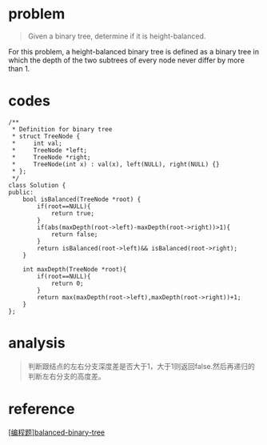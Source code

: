 # problem
>Given a binary tree, determine if it is height-balanced.

For this problem, a height-balanced binary tree is defined as a binary tree in which the depth of the two subtrees of every node never differ by more than 1.

# codes
```
/**
 * Definition for binary tree
 * struct TreeNode {
 *     int val;
 *     TreeNode *left;
 *     TreeNode *right;
 *     TreeNode(int x) : val(x), left(NULL), right(NULL) {}
 * };
 */
class Solution {
public:
    bool isBalanced(TreeNode *root) {
        if(root==NULL){
            return true;
        }
        if(abs(maxDepth(root->left)-maxDepth(root->right))>1){
            return false;
        }
        return isBalanced(root->left)&& isBalanced(root->right);
    }
    
    int maxDepth(TreeNode *root){
        if(root==NULL){
            return 0;
        }
        return max(maxDepth(root->left),maxDepth(root->right))+1;
    }
};

```
# analysis
> 判断跟结点的左右分支深度差是否大于1，大于1则返回false.然后再递归的判断左右分支的高度差。

# reference
[[编程题]balanced-binary-tree][1]

[1]: https://www.nowcoder.com/questionTerminal/f4523caf0205476985516212047ac8e7